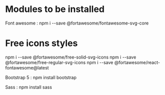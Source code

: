 # Modules to be installed

Font awesome :
npm i --save @fortawesome/fontawesome-svg-core
# Free icons styles
npm i --save @fortawesome/free-solid-svg-icons
npm i --save @fortawesome/free-regular-svg-icons
npm i --save @fortawesome/react-fontawesome@latest

Bootstrap 5 :
npm install bootstrap

Sass :
npm install sass